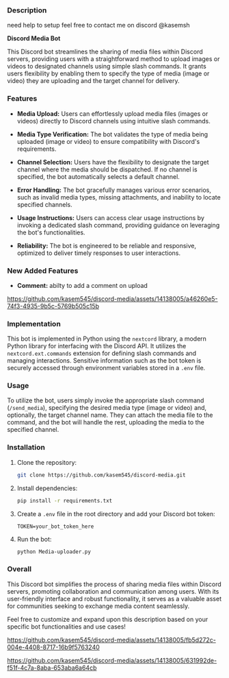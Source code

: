 ### Description

need help to setup feel free to contact me on discord @kasemsh

**Discord Media Bot**

This Discord bot streamlines the sharing of media files within Discord servers, providing users with a straightforward method to upload images or videos to designated channels using simple slash commands. It grants users flexibility by enabling them to specify the type of media (image or video) they are uploading and the target channel for delivery.

### Features

- **Media Upload:** Users can effortlessly upload media files (images or videos) directly to Discord channels using intuitive slash commands.
  
- **Media Type Verification:** The bot validates the type of media being uploaded (image or video) to ensure compatibility with Discord's requirements.
  
- **Channel Selection:** Users have the flexibility to designate the target channel where the media should be dispatched. If no channel is specified, the bot automatically selects a default channel.
  
- **Error Handling:** The bot gracefully manages various error scenarios, such as invalid media types, missing attachments, and inability to locate specified channels.
  
- **Usage Instructions:** Users can access clear usage instructions by invoking a dedicated slash command, providing guidance on leveraging the bot's functionalities.
  
- **Reliability:** The bot is engineered to be reliable and responsive, optimized to deliver timely responses to user interactions.


### New Added Features

- **Comment:** abilty to add a comment on upload 

https://github.com/kasem545/discord-media/assets/14138005/a46260e5-74f3-4935-9b5c-5769b505c15b


### Implementation

This bot is implemented in Python using the `nextcord` library, a modern Python library for interfacing with the Discord API. It utilizes the `nextcord.ext.commands` extension for defining slash commands and managing interactions. Sensitive information such as the bot token is securely accessed through environment variables stored in a `.env` file.

### Usage

To utilize the bot, users simply invoke the appropriate slash command (`/send_media`), specifying the desired media type (image or video) and, optionally, the target channel name. They can attach the media file to the command, and the bot will handle the rest, uploading the media to the specified channel.

### Installation

1. Clone the repository:
   ```bash
   git clone https://github.com/kasem545/discord-media.git
   ```

2. Install dependencies:
   ```bash
   pip install -r requirements.txt
   ```

3. Create a `.env` file in the root directory and add your Discord bot token:
   ```
   TOKEN=your_bot_token_here
   ```

4. Run the bot:
   ```bash
   python Media-uploader.py
   ```

### Overall

This Discord bot simplifies the process of sharing media files within Discord servers, promoting collaboration and communication among users. With its user-friendly interface and robust functionality, it serves as a valuable asset for communities seeking to exchange media content seamlessly.

Feel free to customize and expand upon this description based on your specific bot functionalities and use cases!


https://github.com/kasem545/discord-media/assets/14138005/fb5d272c-004e-4408-8717-16b9f5763240


https://github.com/kasem545/discord-media/assets/14138005/631992de-f51f-4c7a-8aba-653aba6a64cb
